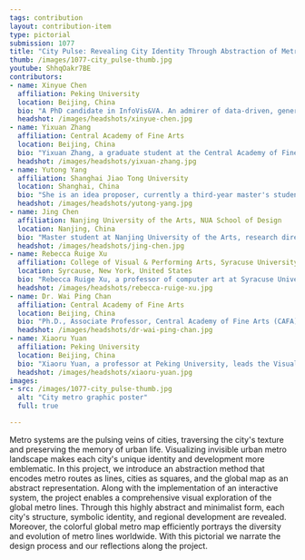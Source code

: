 ```yaml
---
tags: contribution
layout: contribution-item
type: pictorial
submission: 1077
title: "City Pulse: Revealing City Identity Through Abstraction of Metro Lines"
thumb: /images/1077-city_pulse-thumb.jpg
youtube: ShhqOakr7BE
contributors: 
- name: Xinyue Chen
  affiliation: Peking University
  location: Beijing, China
  bio: "A PhD candidate in InfoVis&VA. An admirer of data-driven, generative, interactive art. A data journalist, crafting stories with keystrokes. I delve into the flow of information, exploring generous human-AI interfaces. Wandering through the garden of forking paths, I write lines of data poetry."
  headshot: /images/headshots/xinyue-chen.jpg
- name: Yixuan Zhang
  affiliation: Central Academy of Fine Arts
  location: Beijing, China
  bio: "Yixuan Zhang, a graduate student at the Central Academy of Fine Arts in China, majoring in Visual Communication and Interaction Design, is passionate about creating diverse forms of visual art and data visualization."
  headshot: /images/headshots/yixuan-zhang.jpg
- name: Yutong Yang
  affiliation: Shanghai Jiao Tong University
  location: Shanghai, China 
  bio: "She is an idea proposer, currently a third-year master's student with interest in the intersection of data science, art and humanities. She loves visualization for its inclusiveness and creativity, and is willing to delve into the related research field. For more information: <a href='https://yutong-yang.github.io'>yutong-yang.github.io</a>."
  headshot: /images/headshots/yutong-yang.jpg
- name: Jing Chen
  affiliation: Nanjing University of the Arts, NUA School of Design
  location: Nanjing, China
  bio: "Master student at Nanjing University of the Arts, research direction: information visualization design. His works have been shortlisted for the National Art Exhibition (2024), PacificVis 2024 Visual Data Storytelling, and selected for the China VISAP’24 Art Exhibition."
  headshot: /images/headshots/jing-chen.jpg
- name: Rebecca Ruige Xu
  affiliation: College of Visual & Performing Arts, Syracuse University
  location: Syrcause, New York, United States
  bio: "Rebecca Ruige Xu, a professor of computer art at Syracuse University, focuses on artistic data visualization, experimental animation, visual music, and digital performance. Her work has been featured at venues like IEEE VIS, SIGGRAPH, Ars Electronica, and museums worldwide. <a href='http://rebeccaxu.com'>rebeccaxu.com</a>"
  headshot: /images/headshots/rebecca-ruige-xu.jpg
- name: Dr. Wai Ping Chan
  affiliation: Central Academy of Fine Arts
  location: Beijing, China
  bio: "Ph.D., Associate Professor, Central Academy of Fine Arts (CAFA). The Committee on Visualization and Visual Analytics of the China Society of Image & Graphics, Chairman of the ChinaVis 2024 Art Project. He previously served as the AD of the Olympic Art Research Center at the CAFA."
  headshot: /images/headshots/dr-wai-ping-chan.jpg
- name: Xiaoru Yuan
  affiliation: Peking University
  location: Beijing, China
  bio: "Xiaoru Yuan, a professor at Peking University, leads the Visualization Lab, specializing in complex data visualization. An IEEE VIS award recipient, he is a key figure in IEEE VIS, ChinaVis, and serves on CCF committees for big data, HCI, and graphics."
  headshot: /images/headshots/xiaoru-yuan.jpg
images:
- src: /images/1077-city_pulse-thumb.jpg
  alt: "City metro graphic poster"
  full: true

---
```


Metro systems are the pulsing veins of cities, traversing the city's
texture and preserving the memory of urban life. Visualizing invisible
urban metro landscape makes each city's unique identity and development
more emblematic. In this project, we introduce an abstraction method
that encodes metro routes as lines, cities as squares, and the global
map as an abstract representation. Along with the implementation of an
interactive system, the project enables a comprehensive visual
exploration of the global metro lines. Through this highly abstract and
minimalist form, each city's structure, symbolic identity, and regional
development are revealed. Moreover, the colorful global metro map
efficiently portrays the diversity and evolution of metro lines
worldwide. With this pictorial we narrate the design process and our
reflections along the project.
